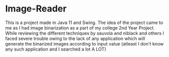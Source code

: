 # Image-Reader
This is a project made in Java 11 and Swing. 
The idea of the project came to me as I had image binarization as a part of my college 2nd Year Project. While reviewing the 
different techniques by sauvola and niblack and others I faced severe trouble owing to the lack of any application which will 
generate the binarized images according to input value (atleast I don't know any such application and I searched a lot 
<bold>A LOT</bold>)
